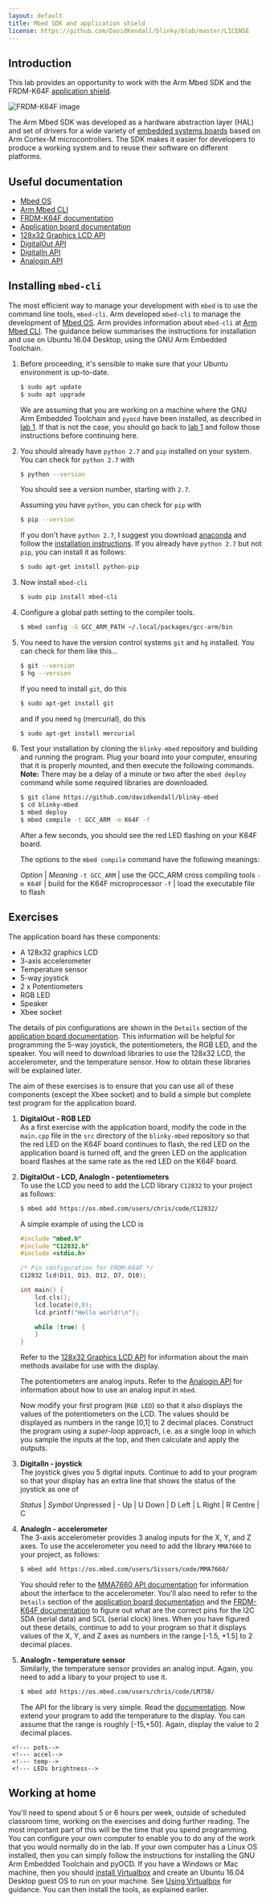 ```yaml
---
layout: default
title: Mbed SDK and application shield
license: https://github.com/DavidKendall/blinky/blob/master/LICENSE
---
```


## Introduction

<p class="lead">
This lab provides an opportunity to work with the Arm Mbed SDK and the FRDM-K64F
<a href="https://os.mbed.com/components/mbed-Application-Shield/">application
shield</a>. 
</p>

<img src="assets/images/appshield.png" alt="FRDM-K64F image" class="img-responsive center-block"/>

The Arm Mbed SDK was developed as a hardware abstraction layer (HAL) and set of
drivers for a wide variety of [embedded systems boards](https://os.mbed.com/platforms/)
based on Arm Cortex-M microcontrollers. The SDK makes it easier for developers
to produce a working system and to reuse their software on different platforms.

## Useful documentation

* [Mbed OS](https://www.mbed.com/en/platform/mbed-os/)
* [Arm Mbed CLI](https://os.mbed.com/docs/v5.9/tools/arm-mbed-cli.html)
* [FRDM-K64F documentation](https://os.mbed.com/platforms/FRDM-K64F/)
* [Application board documentation](https://os.mbed.com/components/mbed-Application-Shield/)
* [128x32 Graphics LCD API](lcd.html)
* [DigitalOut API](https://os.mbed.com/handbook/DigitalOut)
* [DigitalIn API](https://os.mbed.com/handbook/DigitalIn)
* [Analogin API](https://os.mbed.com/handbook/AnalogIn)

## Installing `mbed-cli`

The most efficient way to manage your development with `mbed` is to use
the command line tools, `mbed-cli`. Arm developed `mbed-cli` to manage the
development of [Mbed OS](https://www.mbed.com/en/platform/mbed-os/). 
Arm provides information about `mbed-cli` at
[Arm Mbed CLI](https://os.mbed.com/docs/v5.9/tools/arm-mbed-cli.html). 
The guidance below summarises the instructions for installation and use
on Ubuntu 16.04 Desktop, using the GNU Arm Embedded Toolchain.

1. Before proceeding, it's sensible to make sure that your Ubuntu environment
   is up-to-date.

   ```sh
   $ sudo apt update
   $ sudo apt upgrade
   ```
   We are assuming that you are working on a machine where the 
   GNU Arm Embedded Toolchain and `pyocd` have been installed, as 
   described in [lab 1](L01.html). If that is not the case, you should go
   back to [lab 1](L01.html) and follow those instructions before continuing
   here.

1. You should already have `python 2.7` and `pip` installed on your system.
   You can check for `python 2.7` with

     ```sh
     $ python --version
     ```
   You should see a version number, starting with `2.7`.

   Assuming you have `python`, you can check for `pip` with

     ```sh
     $ pip --version
     ```
   If you don't have `python 2.7`, I suggest you download 
   [anaconda](https://www.anaconda.com/download/#linux) and follow
   the [installation instructions](https://docs.anaconda.com/anaconda/install/linux).
   If you already have `python 2.7` but not `pip`, you can install
   it as follows:

     ```sh
     $ sudo apt-get install python-pip
     ```

1. Now install `mbed-cli`

     ```sh
     $ sudo pip install mbed-cli
     ```

1. Configure a global path setting to the compiler tools.

     ```sh
     $ mbed config -G GCC_ARM_PATH ~/.local/packages/gcc-arm/bin
     ```

1. You need to have the version control systems `git` and `hg` installed.
   You can check for them like this...

     ```sh
     $ git --version
     $ hg --version
     ```
   If you need to install `git`, do this

     ```sh
     $ sudo apt-get install git
     ```
   and if you need `hg` (mercurial), do this

     ```sh
     $ sudo apt-get install mercurial
     ```
1. Test your installation by cloning the `blinky-mbed` repository and
   building and running the program. Plug your board into your computer,
   ensuring that it is properly mounted, and then execute the following commands.
   **Note:** There may be a delay of a minute or two after the `mbed deploy` 
   command while some required libraries are downloaded.

     ```sh
     $ git clone https://github.com/davidkendall/blinky-mbed
     $ cd blinky-mbed
     $ mbed deploy
     $ mbed compile -t GCC_ARM -m K64F -f
     ```

   After a few seconds, you should see the red LED flashing on your K64F board.

   The options to the `mbed compile` command have the following meanings:

   *Option*     | *Meaning*
   `-t GCC_ARM` | use the GCC_ARM cross compiling tools
   `-m K64F`    | build for the K64F microprocessor
   `-f`         | load the executable file to flash

## Exercises

The application board has these components:

* A 128x32 graphics LCD 
* 3-axis accelerometer
* Temperature sensor
* 5-way joystick
* 2 x Potentiometers
* RGB LED
* Speaker
* Xbee socket

The details of pin configurations are shown in the `Details` section of
the [application board documentation](https://os.mbed.com/components/mbed-Application-Shield/).
This information will be helpful for programming the 5-way joystick, the 
potentiometers, the RGB LED, and the speaker. You will need to download libraries
to use the 128x32 LCD, the accelerometer, and the temperature sensor. How
to obtain these libraries will be explained later.

The aim of these exercises is to ensure that you can use all of these components
(except the Xbee socket) and to build a simple but complete test program for 
the application board.

1. **DigitalOut - RGB LED** <br/>
   As a first exercise with the application board, modify the code in
   the `main.cpp` file in the `src` directory of the `blinky-mbed` repository
   so that the red LED on the K64F board continues to flash, the red LED
   on the application board is turned off, and the green LED on the 
   application board flashes at the same rate as the red LED on the K64F
   board.

1. **DigitalOut - LCD, AnalogIn - potentiometers** <br/>
   To use the LCD you need to add the LCD library
   `C12832` to your project as follows:

   ```sh
   $ mbed add https://os.mbed.com/users/chris/code/C12832/
   ```

   A simple example of using the LCD is

   ```c
   #include "mbed.h"
   #include "C12832.h"
   #include <stdio.h>

   /* Pin configuration for FRDM-K64F */
   C12832 lcd(D11, D13, D12, D7, D10);

   int main() {
       lcd.cls();
       lcd.locate(0,0);
       lcd.printf("Hello world!\n");

       while (true) {
       }
   }
   ```
   Refer to the [128x32 Graphics LCD API](lcd.html) for information about
   the main methods availabe for use with the display.

   The potentiometers are analog inputs. Refer to the
   [Analogin API](https://os.mbed.com/handbook/AnalogIn) for information
   about how to use an analog input in `mbed`.

   Now modify your first program (`RGB LED`) so that it also displays the values 
   of the potentiometers on the LCD. The values should be displayed as
   numbers in the range [0,1] to 2 decimal places. Construct the program using
   a *super-loop* approach, i.e. as a single loop in which you sample the
   inputs at the top, and then calculate and apply the outputs.
   
1. **DigitalIn - joystick** <br/>
   The joystick gives you 5 digital inputs. Continue to add to your program so
   that your display has an extra line that shows the status of the joystick as
   one of 

   *Status*  | *Symbol*
   Unpressed | -
   Up        | U
   Down      | D
   Left      | L
   Right     | R
   Centre    | C

1. **AnalogIn - accelerometer** <br/>
   The 3-axis accelerometer provides 3 analog inputs for the X, Y, and Z
   axes. To use the accelerometer you need to add the library `MMA7660` to
   your project, as follows:

   ```sh
   $ mbed add https://os.mbed.com/users/Sissors/code/MMA7660/
   ```
   You should refer to the [MMA7660 API documentation](https://os.mbed.com/users/Sissors/code/MMA7660/docs/36a163511e34/classMMA7660.html)
   for information about the interface to the accelerometer. You'll
   also need to refer to the `Details` section of the
   [application board documentation](https://os.mbed.com/components/mbed-Application-Shield/)
   and the [FRDM-K64F documentation]() to figure out what are the correct
   pins for the I2C SDA (serial data) and SCL (serial clock) lines. When you
   have figured out these details, continue to add 
   to your program so that it displays values of the X, Y, and Z axes as
   numbers in the range [-1.5, +1.5] to 2 decimal places.

1. **AnalogIn - temperature sensor** <br/>
   Similarly, the temperature sensor provides an analog input. Again, you need
   to add a libary to your project to use it.

   ```sh
   $ mbed add https://os.mbed.com/users/chris/code/LM75B/
   ```
   The API for the library is very simple. Read the 
   [documentation](https://os.mbed.com/users/chris/code/LM75B/docs/6a70c9303bbe/classLM75B.html).
   Now extend your program to add the temperature to the display. You can assume
   that the range is roughly [-15,+50]. Again, display the value to 2 decimal
   places.

<!--1. ???   - PWM-->

<!--1. AB test program-->
   <!--* multiple screens-->
   <!--* select using joystick-->
     <!--- pots-->
     <!--- accel-->
     <!--- temp-->
     <!--- LEDs brightness-->

<!--1. Profiles - development, debug, release-->

## Working at home

You'll need to spend about 5 or 6 hours per week, outside of scheduled
classroom time, working on the exercises and doing further reading. The most
important part of this will be the time that you spend programming. You can
configure your own computer to enable you to do any of the work that you would
normally do in the lab. If your own computer has a Linux OS installed, then you
can simply follow the instructions for installing the GNU Arm Embedded
Toolchain and pyOCD.  If you have a Windows or Mac machine, then you should
[install Virtualbox](https://www.virtualbox.org/manual/ch02.html) and create an
Ubuntu 16.04 Desktop guest OS to run on your machine. See [Using
Virtualbox](http://hesabu.net/kf4005/L01.html#using-virtualbox) for guidance.
You can then install the tools, as explained earlier.


